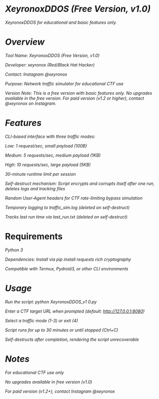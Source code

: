 # *XeyronoxDDOS (Free Version, v1.0)*

*XeyronoxDDOS for educational and basic features only.*

# *Overview*


*Tool Name: XeyronoxDDOS (Free Version, v1.0)*


*Developer: xeyronox (Red/Black Hat Hacker)*



*Contact: Instagram @xeyronox*



*Purpose: Network traffic simulator for educational CTF use*



*Version Note: This is a free version with basic features only. No upgrades available in the free version. For paid version (v1.2 or higher), contact @xeyronox on Instagram.*

# *Features*

*CLI-based interface with three traffic modes:*



*Low: 1 request/sec, small payload (100B)*



*Medium: 5 requests/sec, medium payload (1KB)*



*High: 10 requests/sec, large payload (5KB)*



*30-minute runtime limit per session*



*Self-destruct mechanism: Script encrypts and corrupts itself after one run, deletes logs and tracking files*



*Random User-Agent headers for CTF rate-limiting bypass simulation*



*Temporary logging to traffic_sim.log (deleted on self-destruct)*



*Tracks last run time via last_run.txt (deleted on self-destruct)*

# Requirements

*Python 3*


*Dependencies: Install via pip install requests rich cryptography*

*Compatible with Termux, Pydroid3, or other CLI environments*

# *Usage*


*Run the script: python XeyronoxDDOS_v1 0.py*



*Enter a CTF target URL when prompted (default: http://127.0.0.1:8080)*



*Select a traffic mode (1-3) or exit (4)*



*Script runs for up to 30 minutes or until stopped (Ctrl+C)*



*Self-destructs after completion, rendering the script unrecoverable*


# *Notes*


*For educational CTF use only*


*No upgrades available in free version (v1.0)*


*For paid version (v1.2+), contact Instagram @xeyronox*
